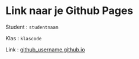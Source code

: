 # Link naar je Github Pages

Student : `studentnaam`

Klas    : `klascode`

Link    : [github_username.github.io](github_username.github.io)